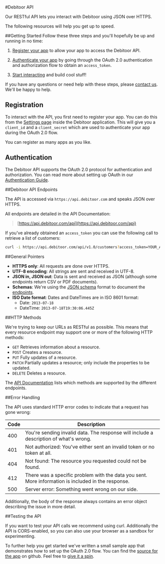 #Debitoor API

Our RESTful API lets you interact with Debitoor using JSON over HTTPS.

The following resources will help you get up to speed.

##Getting Started
Follow these three steps and you'll hopefully be up and running in no time:

1. [Register your app](#registration) to allow your app to access the Debitoor API.

2. [Authenticate your app](#authentication) by going through the OAuth 2.0 authentication and authorization flow to obtain an `access_token`.

3. [Start interacting](#debitoor-api-endpoints) and build cool stuff!

If you have any questions or need help with these steps, please [contact us](mailto:techteam@debitoor.com). We'll be happy to help.

## Registration
To interact with the API, you first need to register your app. You can do this from the [Settings page](https://app.debitoor.com/account/settings) inside the Debitoor application. This will give you a `client_id` and a `client_secret` which are used to authenticate your app during the OAuth 2.0 flow.

You can register as many apps as you like.

## Authentication
The Debitoor API supports the OAuth 2.0 protocol for authentication and authorization. You can read more about setting up OAuth in our [Authentication Guide](https://github.com/e-conomic/debitoor-api/blob/master/pages/authentication.md).

##Debitoor API Endpoints

The API is accessed via `https://api.debitoor.com` and speaks JSON over HTTPS.

All endpoints are detailed in the API Documentation:

> [https://api.debitoor.com/api](https://api.debitoor.com/api)

If you've already obtained an `access_token` you can use the following call to retrieve a list of customers:

```sh
curl -i https://api.debitoor.com/api/v1.0/customers?access_token=YOUR_ACCESS_TOKEN
```

##General Pointers

- **HTTPS only**: All requests are done over HTTPS.
- **UTF-8 encoding**: All strings are sent and received in UTF-8.
- **JSON in, JSON out**: Data is sent and received as JSON (although some endpoints return CSV or PDF documents).
- **Schemas**: We're using the [JSON schema](http://json-schema.org/) format to document the [endpoints](https://api.debitoor.com/api).
- **ISO Date format**: Dates and DateTimes are in ISO 8601 format:
  - Date: `2013-07-18`
  - DateTime: `2013-07-18T19:30:06.445Z`

##HTTP Methods

We're trying to keep our URLs as RESTful as possible. This means that every resource endpoint may support one or more of the following HTTP methods:

- `GET` Retrieves information about a resource.
- `POST` Creates a resource.
- `PUT` Fully updates of a resource.
- `PATCH` Partially updates a resource; only include the properties to be updated.
- `DELETE` Deletes a resource.

The [API Documentation](https://api.debitoor.com/api) lists which methods are supported by the different endpoints.


##Error Handling

The API uses standard HTTP error codes to indicate that a request has gone wrong:

| Code | Description |
|------|-------------|
| 400  | You're sending invalid data. The response will include a description of what's wrong. |
| 401  | Not authorized: You've either sent an invalid token or no token at all. |
| 404  | Not found: The resource you requested could not be found. |
| 412  | There was a specific problem with the data you sent. More information is included in the response. |
| 500  | Server error: Something went wrong on our side. |

Additionally, the body of the response always contains an error object describing the issue in more detail.

##Testing the API

If you want to test your API calls we recommend using curl.
Additionally the API is CORS-enabled, so you can also use your browser as a sandbox for experimenting.

To further help you get started we've written a small sample app that demonstrates how to set up the OAuth 2.0 flow. You can find the [source for the app](https://github.com/e-conomic/debitoor-oauth-sample) on github. Feel free to [give it a spin](https://s3-eu-west-1.amazonaws.com/debitoor-oauth-sample/index.html).
